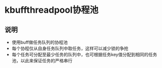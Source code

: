 # kbuffthreadpool协程池
## 说明
* 使用buff做任务队列的协程池
* 每个协程仅从自身任务队列中取任务，这样可以减少锁的争抢
* 每个任务可分配至最少任务的队列中，也可根据任务key值分配到相同的任务池，以此来保证任务的严格串行
